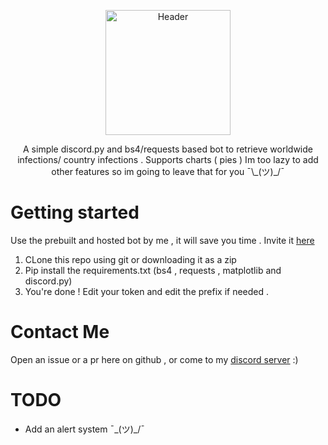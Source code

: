 
<p align="center">
   <img src="https://cdn.discordapp.com/avatars/576113689325731892/d9ea307663388e533b96d0e750b89a8a.png?size=1024" alt="Header" width="200" height="200">
</p>

<p align="center">
  A simple discord.py and bs4/requests based bot to retrieve worldwide infections/ country infections . Supports charts ( pies ) 
  Im too lazy to add other features so im going to leave that for you ¯\_(ツ)_/¯
</p>

# Getting started
Use the prebuilt and hosted bot by me , it will save you time . Invite it [here](https://discordapp.com/api/oauth2/authorize?client_id=576113689325731892&permissions=8&scope=bot)
1. CLone this repo using git or downloading it as a zip
2. Pip install the requirements.txt (bs4 , requests , matplotlib and discord.py)
3. You're done ! Edit your token and edit the prefix if needed .

# Contact Me

Open an issue or a pr here on github , or come to my [discord server](https://discord.gg/ngPUkAa) :)

# TODO

- Add an alert system ¯\_(ツ)_/¯
